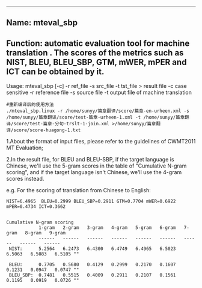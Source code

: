 ----------------------
Name: mteval_sbp
----------------------
Function: automatic evaluation tool for machine translation . The scores of the metrics such as NIST, BLEU, BLEU_SBP, GTM, mWER, mPER and ICT can be obtained by it.
-----------------------
Usage:
	mteval_sbp [-c] -r ref_file -s src_file -t tst_file > result file
		-c case sensitive
		-r reference file
		-s source file
		-t output file of machine translation

	#重新编译后的使用方法
	./mteval_sbp.linux -r /home/sunyy/篇章翻译/score/篇章-en-urheen.xml -s /home/sunyy/篇章翻译/score/test-篇章-urheen-1.xml -t /home/sunyy/篇章翻译/score/test-篇章-分句-trslt-1-join.xml >/home/sunyy/篇章翻译/score/score-huagong-1.txt

1.About the format of input files, please refer to the guidelines of CWMT2011 MT Evaluation;

2.In the result file, for BLEU and BLEU-SBP, if the target language is Chinese, we'll use the 5-gram scores in the table of "Cumulative N-gram scoring", and if the target language isn't Chinese, we'll use the 4-gram scores instead.

e.g.
For the scoring of translation from Chinese to English:
	
	NIST=6.4965  BLEU=0.2999 BLEU_SBP=0.2911 GTM=0.7704 mWER=0.6922 mPER=0.4734 ICT=0.3662

	
	Cumulative N-gram scoring
	            1-gram   2-gram   3-gram   4-gram   5-gram   6-gram   7-gram   8-gram   9-gram
	            ------   ------   ------   ------   ------   ------   ------   ------   ------
	 NIST:      5.2564   6.2473   6.4300   6.4749   6.4965   6.5023   6.5063   6.5083   6.5105 ""
	
	 BLEU:      0.7705   0.5680   0.4129   0.2999   0.2170   0.1607   0.1231   0.0947   0.0747 ""
	 BLEU_SBP:  0.7481   0.5515   0.4009   0.2911   0.2107   0.1561   0.1195   0.0919   0.0726 ""


